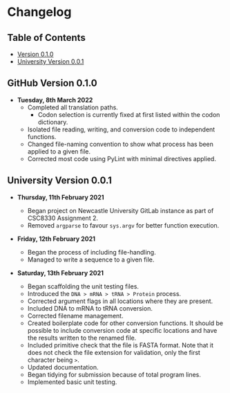 # Changelog

## Table of Contents

- [Version 0.1.0](#version-010)
- [University Version 0.0.1](#university-version-001)

## GitHub Version 0.1.0

- **Tuesday, 8th March 2022**
  - Completed all translation paths.
    - Codon selection is currently fixed at first listed within the codon
      dictionary.
  - Isolated file reading, writing, and conversion code to independent
    functions.
  - Changed file-naming convention to show what process has been applied to a
    given file.
  - Corrected most code using PyLint with minimal directives applied.

## University Version 0.0.1

- **Thursday, 11th February 2021**
  - Began project on Newcastle University GitLab instance as part of CSC8330
    Assignment 2.
  - Removed `argparse` to favour `sys.argv` for better function execution.

- **Friday, 12th February 2021**
  - Began the process of including file-handling.
  - Managed to write a sequence to a given file.

- **Saturday, 13th February 2021**
  - Began scaffolding the unit testing files.
  - Introduced the `DNA > mRNA > tRNA > Protein` process.
  - Corrected argument flags in all locations where they are present.
  - Included DNA to mRNA to tRNA conversion.
  - Corrected filename management.
  - Created boilerplate code for other conversion functions. It should be
    possible to include conversion code at specific locations and have the
    results written to the renamed file.
  - Included primitive check that the file is FASTA format. Note that it does
    not check the file extension for validation, only the first character being
    `>`.
  - Updated documentation.
  - Began tidying for submission because of total program lines.
  - Implemented basic unit testing.
